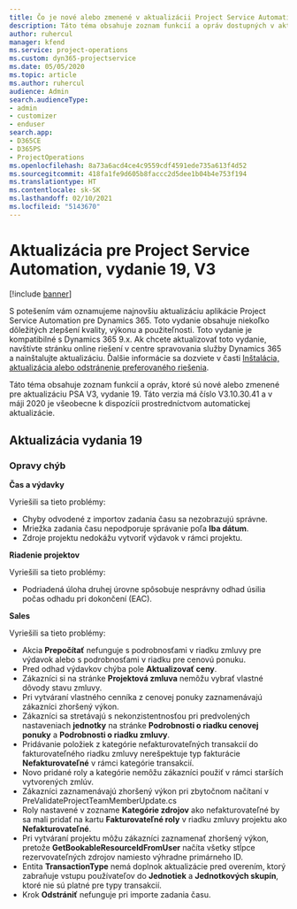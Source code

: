 ```yaml
---
title: Čo je nové alebo zmenené v aktualizácii Project Service Automation, vydanie 19, V3
description: Táto téma obsahuje zoznam funkcií a opráv dostupných v aktualizácii Project Service Automation, vydanie 19, V3
author: ruhercul
manager: kfend
ms.service: project-operations
ms.custom: dyn365-projectservice
ms.date: 05/05/2020
ms.topic: article
ms.author: ruhercul
audience: Admin
search.audienceType:
- admin
- customizer
- enduser
search.app:
- D365CE
- D365PS
- ProjectOperations
ms.openlocfilehash: 8a73a6acd4ce4c9559cdf4591ede735a613f4d52
ms.sourcegitcommit: 418fa1fe9d605b8faccc2d5dee1b04b4e753f194
ms.translationtype: HT
ms.contentlocale: sk-SK
ms.lasthandoff: 02/10/2021
ms.locfileid: "5143670"
---
```

# <a name="project-service-automation-update-release-19-v3"></a>Aktualizácia pre Project Service Automation, vydanie 19, V3

[!include [banner](../includes/psa-now-project-operations.md)]

S potešením vám oznamujeme najnovšiu aktualizáciu aplikácie Project Service Automation pre Dynamics 365. Toto vydanie obsahuje niekoľko dôležitých zlepšení kvality, výkonu a použiteľnosti. Toto vydanie je kompatibilné s Dynamics 365 9.x. Ak chcete aktualizovať toto vydanie, navštívte stránku online riešení v centre spravovania služby Dynamics 365 a nainštalujte aktualizáciu. Ďalšie informácie sa dozviete v časti [Inštalácia, aktualizácia alebo odstránenie preferovaného riešenia](https://docs.microsoft.com/power-platform/admin/install-remove-preferred-solution).

Táto téma obsahuje zoznam funkcií a opráv, ktoré sú nové alebo zmenené pre aktualizáciu PSA V3, vydanie 19. Táto verzia má číslo V3.10.30.41 a v máji 2020 je všeobecne k dispozícii prostredníctvom automatickej aktualizácie.

## <a name="update-release-19"></a>Aktualizácia vydania 19

### <a name="bug-fixes"></a>Opravy chýb

**Čas a výdavky**

Vyriešili sa tieto problémy: 

- Chyby odvodené z importov zadania času sa nezobrazujú správne.
- Mriežka zadania času nepodporuje správanie poľa **Iba dátum**.
- Zdroje projektu nedokážu vytvoriť výdavok v rámci projektu.

**Riadenie projektov**

Vyriešili sa tieto problémy: 

-  Podriadená úloha druhej úrovne spôsobuje nesprávny odhad úsilia počas odhadu pri dokončení (EAC).

**Sales**

Vyriešili sa tieto problémy: 

- Akcia **Prepočítať** nefunguje s podrobnosťami v riadku zmluvy pre výdavok alebo s podrobnosťami v riadku pre cenovú ponuku.
- Pred odhad výdavkov chýba pole **Aktualizovať ceny**.
-  Zákazníci si na stránke **Projektová zmluva** nemôžu vybrať vlastné dôvody stavu zmluvy.
- Pri vytváraní vlastného cenníka z cenovej ponuky zaznamenávajú zákazníci zhoršený výkon.
- Zákazníci sa stretávajú s nekonzistentnosťou pri predvolených nastaveniach **jednotky** na stránke **Podrobnosti o riadku cenovej ponuky** a **Podrobnosti o riadku zmluvy**.
- Pridávanie položiek z kategórie nefakturovateľných transakcií do fakturovateľného riadku zmluvy nerešpektuje typ fakturácie **Nefakturovateľné** v rámci kategórie transakcií.
- Novo pridané roly a kategórie nemôžu zákazníci použiť v rámci starších vytvorených zmlúv.
- Zákazníci zaznamenávajú zhoršený výkon pri zbytočnom načítaní v PreValidateProjectTeamMemberUpdate.cs
- Roly nastavené v zozname **Kategórie zdrojov** ako nefakturovateľné by sa mali pridať na kartu **Fakturovateľné roly** v riadku zmluvy projektu ako **Nefakturovateľné**.
- Pri vytváraní projektu môžu zákazníci zaznamenať zhoršený výkon, pretože **GetBookableResourceIdFromUser** načíta všetky stĺpce rezervovateľných zdrojov namiesto výhradne primárneho ID.
- Entita **TransactionType** nemá doplnok aktualizácie pred overením, ktorý zabraňuje vstupu používateľov do **Jednotiek** a **Jednotkových skupín**, ktoré nie sú platné pre typy transakcií.
- Krok **Odstrániť** nefunguje pri importe zadania času.
